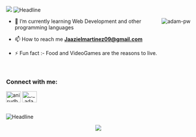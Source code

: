 <img src="https://user-images.githubusercontent.com/73097560/115834477-dbab4500-a447-11eb-908a-139a6edaec5c.gif">
<img src="https://readme-typing-svg.herokuapp.com?color=%236FDA44&size=32&center=true&vCenter=true&width=600&height=50&lines=Hi+there+I'm+Jaaziel+%F0%9F%91%8B;Software+Developer+Student;Front-End+Developer;Problem+Solver;Freelancer;Open-Source+Enthusiast" alt="Headline" />

<p><img align="right" src="https://github.com/Adam-pw/Adam-pw/blob/main/animation_500_kxa883sd.gif" alt="adam-pw" /></p>

- 🌱 I’m currently learning Web Development and other programming languages

- 📫 How to reach me **Jaazielmartinez09@gmail.com**

- ⚡ Fun fact :- Food and VideoGames are the reasons to live.

  <br>

<h3 align="left">Connect with me:</h3>
<p align="left">
  <a href="https://www.linkedin.com/in/jaaziel-sebasti%C3%A1n-polanco-martinez-63a851288/" target="blank"><img align="center" src="https://raw.githubusercontent.com/rahuldkjain/github-profile-readme-generator/master/src/images/icons/Social/linked-in-alt.svg" alt="anirudh-rai-072732220" height="30" width="40" /></a>
  <a href="https://www.instagram.com/jaaziel_polanco/?igsh=MTR3b2EzMWluZHZucQ%3D%3D&utm_source=qr" target="blank"><img align="center"
      src="https://raw.githubusercontent.com/rahuldkjain/github-profile-readme-generator/master/src/images/icons/Social/instagram.svg"
      alt="_._.adam._" height="30" width="40" /></a>
</p>

<br>

<img src='https://readme-typing-svg.herokuapp.com?color=%236FDA44&size=32&center=true&vCenter=true&width=600&height=50&lines=My+Technologies+"Here"' alt="Headline" />

<p align="center">
  <a href="https://skillicons.dev">
    <img src="https://skillicons.dev/icons?i=git,bootstrap,css,discord,figma,firebase,github,html,js,materialui,mysql,react,tailwind,vscode&perline=14" />
  </a>
</p>
